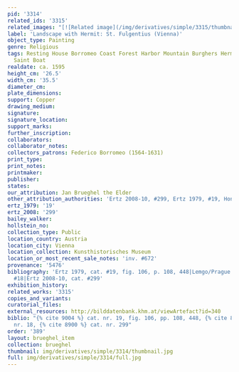 ```yaml
---
pid: '3314'
related_ids: '3315'
related_images: "[![Related image](/img/derivatives/simple/3315/thumbnail.jpg)](/brughel/3315)"
label: 'Landscape with Hermit: St. Fulgentius (Vienna)'
object_type: Painting
genre: Religious
tags: Resting House Borromeo Coast Forest Harbor Mountain Burghers Hermits New_Testament
  Saint Boat
realdate: ca. 1595
height_cm: '26.5'
width_cm: '35.5'
diameter_cm: 
plate_dimensions: 
support: Copper
drawing_medium: 
signature: 
signature_location: 
support_marks: 
further_inscription: 
collaborators: 
collaborator_notes: 
collectors_patrons: Federico Borromeo (1564-1631)
print_type: 
print_notes: 
printmaker: 
publisher: 
states: 
our_attribution: Jan Brueghel the Elder
other_attribution_authorities: 'Ertz 2008-10, #299, Ertz 1979, #19, Honig database'
ertz_1979: '19'
ertz_2008: '299'
bailey_walker: 
hollstein_no: 
collection_type: Public
location_country: Austria
location_city: Vienna
location_collection: Kunsthistorisches Museum
location_or_most_recent_sale_notes: 'inv. #672'
provenance: '5476'
bibliography: 'Ertz 1979, cat. #19, fig. 106, p. 108, 448|Lemgo/Prague 2008, cat.
  #18|Ertz 2008-10, cat. #299'
exhibition_history: 
related_works: '3315'
copies_and_variants: 
curatorial_files: 
external_resources: http://bilddatenbank.khm.at/viewArtefact?id=340
biblio: "{% cite 9004 %} cat. nr. 19, fig. 106, pp. 108, 448, {% cite 8241 %} cat.
  nr. 18, {% cite 8900 %} cat. nr. 299"
order: '389'
layout: brueghel_item
collection: brueghel
thumbnail: img/derivatives/simple/3314/thumbnail.jpg
full: img/derivatives/simple/3314/full.jpg
---
```

